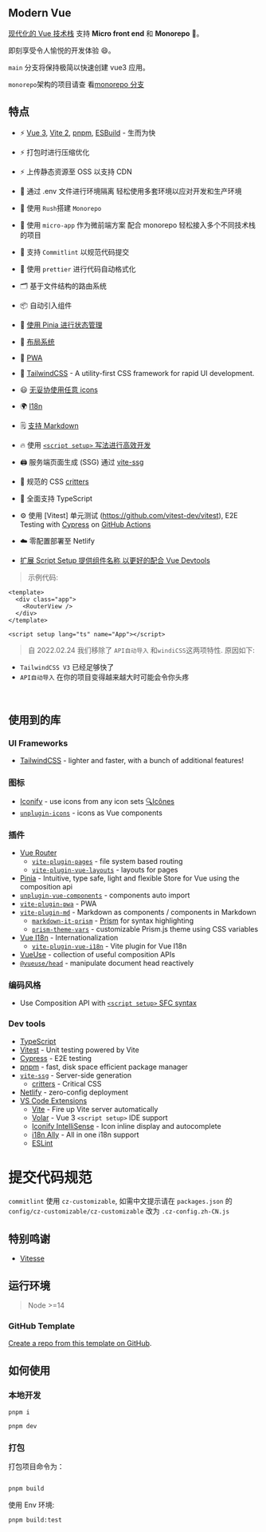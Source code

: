 ## Modern Vue

[现代化的 Vue 技术栈](https://github.com/byoungd/modern-vue-template) 支持 **Micro front
end** 和 **Monorepo** 🎉。

即刻享受令人愉悦的开发体验 😄。

`main` 分支将保持极简以快速创建 vue3 应用。

`monorepo`架构的项目请查
看[monorepo 分支](https://github.com/byoungd/modern-vue-template/tree/monorepo)

## 特点

- ⚡️ [Vue 3](https://github.com/vuejs/vue-next),
  [Vite 2](https://github.com/vitejs/vite), [pnpm](https://pnpm.js.org/),
  [ESBuild](https://github.com/evanw/esbuild) - 生而为快

- ⚡️ 打包时进行压缩优化

- ⚡️ 上传静态资源至 OSS 以支持 CDN

- 🦾 通过 .env 文件进行环境隔离 轻松使用多套环境以应对开发和生产环境

- 🦾 使用 `Rush`搭建 `Monorepo`

- 🦾 使用 `micro-app` 作为微前端方案 配合 monorepo 轻松接入多个不同技术栈的项目

- 🎨 支持 `Commitlint` 以规范代码提交

- 🎨 使用 `prettier` 进行代码自动格式化

- 🗂 基于文件结构的路由系统

- 📦 自动引入组件

- 🍍 [使用 Pinia 进行状态管理](https://pinia.esm.dev/)

- 📑 [布局系统](./src/layouts)

- 📲 [PWA](https://github.com/antfu/vite-plugin-pwa)

- 🎨 [TailwindCSS](https://github.com/tailwindlabs/tailwindcss) - A utility-first CSS
  framework for rapid UI development.

- 😃 [无妥协使用任意 icons](https://github.com/antfu/unplugin-icons)

- 🌍 [I18n](./locales)

- 🗒 [支持 Markdown](https://github.com/antfu/vite-plugin-md)

- 🔥 使用 [ `<script setup>` 写法进行高效开发](https://github.com/vuejs/rfcs/pull/227)

- 🖨 服务端页面生成 (SSG) 通过 [vite-ssg](https://github.com/antfu/vite-ssg)

- 🦔 规范的 CSS [critters](https://github.com/GoogleChromeLabs/critters)

- 🦾 全面支持 TypeScript

- ⚙️ 使用 [Vitest] 单元测试 (https://github.com/vitest-dev/vitest), E2E Testing with
  [Cypress](https://cypress.io/) on [GitHub Actions](https://github.com/features/actions)

- ☁️ 零配置部署至 Netlify

- [扩展 Script Setup 提供组件名称 以更好的配合 Vue Devtools](https://github.com/vbenjs/vite-plugin-vue-setup-extend)

> 示例代码:

```vue
<template>
  <div class="app">
    <RouterView />
  </div>
</template>

<script setup lang="ts" name="App"></script>
```

> 自 2022.02.24 我们移除了 `API自动导入` 和`windiCSS`这两项特性. 原因如下:

- `TailwindCSS V3` 已经足够快了
- `API自动导入` 在你的项目变得越来越大时可能会令你头疼

<br>

## 使用到的库

### UI Frameworks

- [TailwindCSS](https://tailwindcss.com/) - lighter and faster, with a bunch of additional
  features!

### 图标

- [Iconify](https://iconify.design) - use icons from any icon sets
  [🔍Icônes](https://icones.netlify.app/)
- [`unplugin-icons`](https://github.com/antfu/unplugin-icons) - icons as Vue components

### 插件

- [Vue Router](https://github.com/vuejs/vue-router)
  - [`vite-plugin-pages`](https://github.com/hannoeru/vite-plugin-pages) - file system
    based routing
  - [`vite-plugin-vue-layouts`](https://github.com/JohnCampionJr/vite-plugin-vue-layouts) -
    layouts for pages
- [Pinia](https://pinia.esm.dev) - Intuitive, type safe, light and flexible Store for Vue
  using the composition api
- [`unplugin-vue-components`](https://github.com/antfu/unplugin-vue-components) -
  components auto import
- [`vite-plugin-pwa`](https://github.com/antfu/vite-plugin-pwa) - PWA
- [`vite-plugin-md`](https://github.com/antfu/vite-plugin-md) - Markdown as components /
  components in Markdown
  - [`markdown-it-prism`](https://github.com/jGleitz/markdown-it-prism) -
    [Prism](https://prismjs.com/) for syntax highlighting
  - [`prism-theme-vars`](https://github.com/antfu/prism-theme-vars) - customizable
    Prism.js theme using CSS variables
- [Vue I18n](https://github.com/intlify/vue-i18n-next) - Internationalization
  - [`vite-plugin-vue-i18n`](https://github.com/intlify/vite-plugin-vue-i18n) - Vite
    plugin for Vue I18n
- [VueUse](https://github.com/antfu/vueuse) - collection of useful composition APIs
- [`@vueuse/head`](https://github.com/vueuse/head) - manipulate document head reactively

### 编码风格

- Use Composition API with
  [`<script setup>` SFC syntax](https://github.com/vuejs/rfcs/pull/227)

### Dev tools

- [TypeScript](https://www.typescriptlang.org/)
- [Vitest](https://github.com/vitest-dev/vitest) - Unit testing powered by Vite
- [Cypress](https://cypress.io/) - E2E testing
- [pnpm](https://pnpm.js.org/) - fast, disk space efficient package manager
- [`vite-ssg`](https://github.com/antfu/vite-ssg) - Server-side generation
  - [critters](https://github.com/GoogleChromeLabs/critters) - Critical CSS
- [Netlify](https://www.netlify.com/) - zero-config deployment
- [VS Code Extensions](./.vscode/extensions.json)
  - [Vite](https://marketplace.visualstudio.com/items?itemName=antfu.vite) - Fire up Vite
    server automatically
  - [Volar](https://marketplace.visualstudio.com/items?itemName=johnsoncodehk.volar) - Vue
    3 `<script setup>` IDE support
  - [Iconify IntelliSense](https://marketplace.visualstudio.com/items?itemName=antfu.iconify) -
    Icon inline display and autocomplete
  - [i18n Ally](https://marketplace.visualstudio.com/items?itemName=lokalise.i18n-ally) -
    All in one i18n support
  - [ESLint](https://marketplace.visualstudio.com/items?itemName=dbaeumer.vscode-eslint)

# 提交代码规范

`commitlint` 使用 `cz-customizable`, 如需中文提示请在 `packages.json` 的 `config/cz-customizable/cz-customizable` 改为 `.cz-config.zh-CN.js`

## 特别鸣谢

- [Vitesse](https://github.com/antfu/vitesse)

## 运行环境

> Node >=14

### GitHub Template

[Create a repo from this template on GitHub](https://github.com/byoungd/modern-vue-template/generate).

## 如何使用

### 本地开发

```
pnpm i

pnpm dev
```

### 打包

打包项目命令为：

```bash

pnpm build

```

使用 Env 环境:

```bash
pnpm build:test
```
